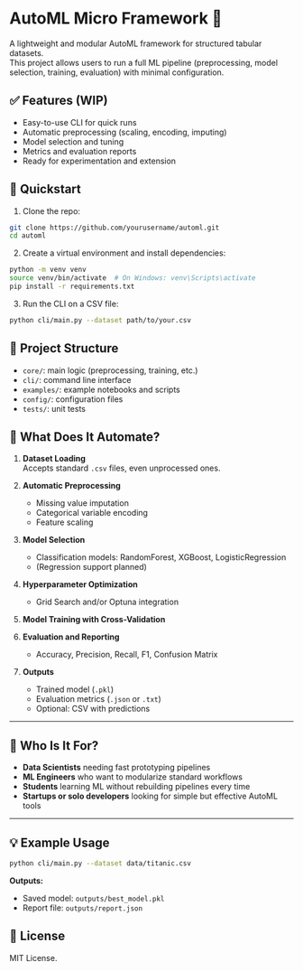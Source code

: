 # AutoML Micro Framework 🚀

A lightweight and modular AutoML framework for structured tabular datasets.  
This project allows users to run a full ML pipeline (preprocessing, model selection, training, evaluation) with minimal configuration.

## ✅ Features (WIP)

- Easy-to-use CLI for quick runs
- Automatic preprocessing (scaling, encoding, imputing)
- Model selection and tuning
- Metrics and evaluation reports
- Ready for experimentation and extension

## 🔧 Quickstart

1. Clone the repo:
```bash
git clone https://github.com/yourusername/automl.git
cd automl
```

2. Create a virtual environment and install dependencies:
```bash
python -m venv venv
source venv/bin/activate  # On Windows: venv\Scripts\activate
pip install -r requirements.txt
```

3. Run the CLI on a CSV file:
```bash
python cli/main.py --dataset path/to/your.csv
```

## 📁 Project Structure

- `core/`: main logic (preprocessing, training, etc.)
- `cli/`: command line interface
- `examples/`: example notebooks and scripts
- `config/`: configuration files
- `tests/`: unit tests

## 🚀 What Does It Automate?

1. **Dataset Loading**  
   Accepts standard `.csv` files, even unprocessed ones.

2. **Automatic Preprocessing**  
   - Missing value imputation
   - Categorical variable encoding
   - Feature scaling

3. **Model Selection**  
   - Classification models: RandomForest, XGBoost, LogisticRegression  
   - (Regression support planned)

4. **Hyperparameter Optimization**  
   - Grid Search and/or Optuna integration

5. **Model Training with Cross-Validation**

6. **Evaluation and Reporting**  
   - Accuracy, Precision, Recall, F1, Confusion Matrix

7. **Outputs**  
   - Trained model (`.pkl`)
   - Evaluation metrics (`.json` or `.txt`)
   - Optional: CSV with predictions

---

## 👥 Who Is It For?

- **Data Scientists** needing fast prototyping pipelines
- **ML Engineers** who want to modularize standard workflows
- **Students** learning ML without rebuilding pipelines every time
- **Startups or solo developers** looking for simple but effective AutoML tools

---

## 💡 Example Usage

```bash
python cli/main.py --dataset data/titanic.csv
```

**Outputs:**
- Saved model: `outputs/best_model.pkl`
- Report file: `outputs/report.json`

## 📌 License

MIT License.

